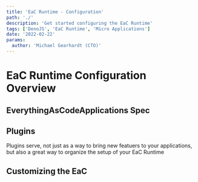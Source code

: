 ```yaml
---
title: 'EaC Runtime - Configuration'
path: './'
description: 'Get started configuring the EaC Runtime'
tags: ['DenoJS', 'EaC Runtime', 'Micro Applications']
date: '2022-02-22'
params:
  author: 'Michael Gearhardt (CTO)'
---
```


# EaC Runtime Configuration Overview

## EverythingAsCodeApplications Spec

## Plugins

Plugins serve, not just as a way to bring new featuers to your applications, but also a great way to organize the setup of your EaC Runtime

## Customizing the EaC